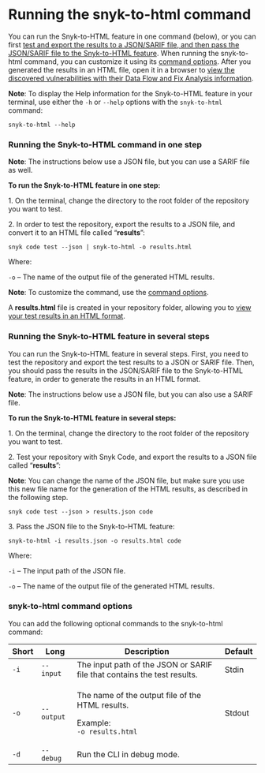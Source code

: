 # Running the snyk-to-html command

You can run the Snyk-to-HTML feature in one command (below), or you can first [test and export the results to a JSON/SARIF file, and then pass the JSON/SARIF file to the Snyk-to-HTML feature](running-the-snyk-to-html-command.md#running-the-snyk-to-html-feature-in-several-steps). When running the snyk-to-html command, you can customize it using its [command options](running-the-snyk-to-html-command.md#snyk-to-html-command-options). After you generated the results in an HTML file, open it in a browser to [view the discovered vulnerabilities with their Data Flow and Fix Analysis information](viewing-the-html-results.md).&#x20;

**Note**: To display the Help information for the Snyk-to-HTML feature in your terminal, use either the `-h` or `--help` options with the `snyk-to-html` command:&#x20;

```
snyk-to-html --help
```

### **Running the Snyk-to-HTML command in one step**

**Note**: The instructions below use a JSON file, but you can use a SARIF file as well.

**To run the Snyk-to-HTML feature in one step:**

1\.  On the terminal, change the directory to the root folder of the repository you want to test.

2\.  In order to test the repository, export the results to a JSON file, and convert it to an HTML file called “**results**”:

```
snyk code test --json | snyk-to-html -o results.html
```

Where:

`-o` – The name of the output file of the generated HTML results.

**Note**: To customize the command, use the [command options](running-the-snyk-to-html-command.md#snyk-to-html-command-options).

A **results.html** file is created in your repository folder, allowing you to [view your test results in an HTML format](viewing-the-html-results.md).

&#x20;&#x20;

### **Running the Snyk-to-HTML feature in several steps**

You can run the Snyk-to-HTML feature in several steps. First, you need to test the repository and export the test results to a JSON or SARIF file. Then, you should pass the results in the JSON/SARIF file to the Snyk-to-HTML feature, in order to generate the results in an HTML format.

**Note**: The instructions below use a JSON file, but you can also use a SARIF file.

**To run the Snyk-to-HTML feature in several steps:**

1\.  On the terminal, change the directory to the root folder of the repository you want to test.

2\.  Test your repository with Snyk Code, and export the results to a JSON file called “**results**”:

**Note**: You can change the name of the JSON file, but make sure you use this new file name for the generation of the HTML results, as described in the following step.

```
snyk code test --json > results.json code
```

3\.  Pass the JSON file to the Snyk-to-HTML feature:

```
snyk-to-html -i results.json -o results.html code
```

Where:

`-i` – The input path of the JSON file.

`-o` – The name of the output file of the generated HTML results.



### **snyk-to-html command options**

You can add the following optional commands to the snyk-to-html command:

| **Short** | **Long**   | **Description**                                                                                        | **Default** |
| --------- | ---------- | ------------------------------------------------------------------------------------------------------ | ----------- |
| `-i`      | `--input`  | The input path of the JSON or SARIF file that contains the test results.                               | Stdin       |
| `-o`      | `--output` | <p>The name of the output file of the HTML results.</p><p>Example:<br><code>-o results.html</code></p> | Stdout      |
| `-d`      | `--debug`  | Run the CLI in debug mode.                                                                             |             |

